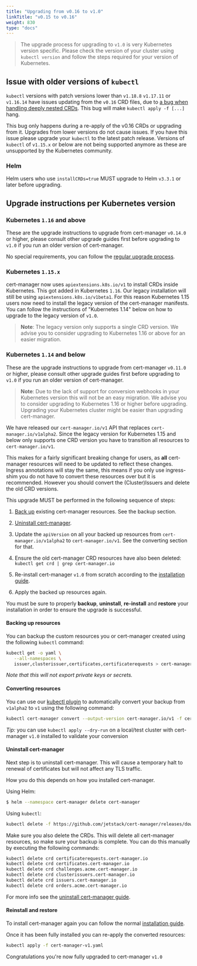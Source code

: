 ```yaml
---
title: "Upgrading from v0.16 to v1.0"
linkTitle: "v0.15 to v0.16"
weight: 830
type: "docs"
---
```


> The upgrade process for upgrading to `v1.0` is very Kubernetes version specific. Please check the version of your cluster using `kubectl version` and follow the steps required for your version of Kubernetes.

## Issue with older versions of `kubectl`
`kubectl` versions with patch versions lower than `v1.18.8` `v1.17.11` or `v1.16.14` have issues updating from the `v0.16` CRD files, due to [a bug when handling deeply nested CRDs](https://github.com/kubernetes/kubernetes/issues/91615).
This bug will make `kubectl apply -f [...]` hang. 

This bug only happens during a re-apply of the v0.16 CRDs or upgrading from it. Upgrades from lower versions do not cause issues. If you have this issue please upgrade your `kubectl` to the latest patch release.
Versions of `kubectl` of `v1.15.x` or below are not being supported anymore as these are unsupported by the Kubernetes community.

### Helm
Helm users who use `installCRDs=true` MUST upgrade to Helm `v3.3.1` or later before upgrading.

## Upgrade instructions per Kubernetes version

### Kubernetes `1.16` and above
These are the upgrade instructions to upgrade from cert-manager `v0.14.0` or higher, please consult other upgrade guides first before upgrading to `v1.0` if you run an older version of cert-manager.

No special requirements, you can follow the [regular upgrade process](../).

### Kubernetes `1.15.x`

cert-manager now uses `apiextensions.k8s.io/v1` to install CRDs inside Kubernetes. This got added in Kubernetes `1.16`.
Our legacy installation will still be using `apiextensions.k8s.io/v1beta1`. For this reason Kubernetes 1.15 users now need to install the legacy version of the cert-manager manifests.
You can follow the instructions of "Kubernetes 1.14" below on how to upgrade to the legacy version of `v1.0`.

> **Note**: The legacy version only supports a single CRD version. We advise you to consider upgrading to Kubernetes 1.16 or above for an easier migration.

### Kubernetes `1.14` and below

These are the upgrade instructions to upgrade from cert-manager `v0.11.0` or higher, please consult other upgrade guides first before upgrading to `v1.0` if you run an older version of cert-manager.

> **Note**: Due to the lack of support for conversion webhooks in your Kubernetes version this will not be an easy migration. We advise you to consider upgrading to Kubernetes 1.16 or higher before upgrading. Upgrading your Kubernetes cluster might be easier than upgrading cert-manager.

We have released our `cert-manager.io/v1` API that replaces `cert-manager.io/v1alpha2`.
Since the legacy version for Kubernetes 1.15 and below only supports one CRD version
you have to transition all resources to `cert-manager.io/v1`.

This makes for a fairly significant breaking change for users, as **all**
cert-manager resources will need to be updated to reflect these changes.
Ingress annotations will stay the same, this means if you only use ingress-shim 
you do not have to convert these resources over but it is recommended. 
However you should convert the (Cluster)Issuers and delete the old CRD versions.

This upgrade MUST be performed in the following sequence of steps:

1. [Back up](../../../tutorials/backup/) existing cert-manager resources. See the backup section.

2. [Uninstall cert-manager](../../uninstall/).

3. Update the `apiVersion` on all your backed up resources from
   `cert-manager.io/v1alpha2` to `cert-manager.io/v1`. See the converting section for that.

4. Ensure the old cert-manager CRD resources have also been deleted: `kubectl get crd | grep cert-manager.io`


5. Re-install cert-manager `v1.0` from scratch according to the [installation
   guide](../../).

6. Apply the backed up resources again.

You must be sure to properly **backup**, **uninstall**, **re-install** and
**restore** your installation in order to ensure the upgrade is successful.

#### Backing up resources
You can backup the custom resources you or cert-manager created using the following `kubectl` command:
```bash
kubectl get -o yaml \
   --all-namespaces \
   issuer,clusterissuer,certificates,certificaterequests > cert-manager-backup.yaml
```

*Note that this will not export private keys or secrets.*

#### Converting resources

You can use our [kubectl plugin](../../../usage/kubectl-plugin/) to automatically convert your backup from `v1alpha2` to `v1` using the following command:

```bash
kubectl cert-manager convert --output-version cert-manager.io/v1 -f cert-manager-backup.yaml > cert-manager-v1.yaml
```

*Tip:* you can use `kubectl apply --dry-run` on a local/test cluster with cert-manager `v1.0` installed to validate your conversion 


#### Uninstall cert-manager
Next step is to uninstall cert-manager. 
This will cause a temporary halt to renewal of certificates but will not affect any TLS traffic.

How you do this depends on how you installed cert-manager.

Using Helm:
```bash
$ helm --namespace cert-manager delete cert-manager
```

Using `kubectl`:
```bash
kubectl delete -f https://github.com/jetstack/cert-manager/releases/download/vX.Y.Z/cert-manager.yaml
```

Make sure you also delete the CRDs. This will delete all cert-manager resources, so make sure your backup is complete.
You can do this manually by executing the following commands:
```bash
kubectl delete crd certificaterequests.cert-manager.io
kubectl delete crd certificates.cert-manager.io
kubectl delete crd challenges.acme.cert-manager.io
kubectl delete crd clusterissuers.cert-manager.io 
kubectl delete crd issuers.cert-manager.io
kubectl delete crd orders.acme.cert-manager.io
```

For more info see the [uninstall cert-manager guide](../../uninstall/).

#### Reinstall and restore
To install cert-manager again you can follow the normal [installation guide](../../).

Once it has been fully installed you can re-apply the converted resources:
```bash
kubectl apply -f cert-manager-v1.yaml
```

Congratulations you're now fully upgraded to cert-manager `v1.0`
